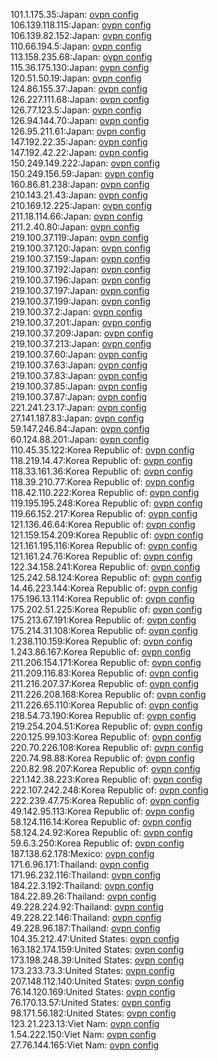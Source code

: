 101.1.175.35:Japan: [ovpn config](vpn/101_1_175_35.ovpn)  
106.139.118.115:Japan: [ovpn config](vpn/106_139_118_115.ovpn)  
106.139.82.152:Japan: [ovpn config](vpn/106_139_82_152.ovpn)  
110.66.194.5:Japan: [ovpn config](vpn/110_66_194_5.ovpn)  
113.158.235.68:Japan: [ovpn config](vpn/113_158_235_68.ovpn)  
115.36.175.130:Japan: [ovpn config](vpn/115_36_175_130.ovpn)  
120.51.50.19:Japan: [ovpn config](vpn/120_51_50_19.ovpn)  
124.86.155.37:Japan: [ovpn config](vpn/124_86_155_37.ovpn)  
126.227.111.68:Japan: [ovpn config](vpn/126_227_111_68.ovpn)  
126.77.123.5:Japan: [ovpn config](vpn/126_77_123_5.ovpn)  
126.94.144.70:Japan: [ovpn config](vpn/126_94_144_70.ovpn)  
126.95.211.61:Japan: [ovpn config](vpn/126_95_211_61.ovpn)  
147.192.22.35:Japan: [ovpn config](vpn/147_192_22_35.ovpn)  
147.192.42.22:Japan: [ovpn config](vpn/147_192_42_22.ovpn)  
150.249.149.222:Japan: [ovpn config](vpn/150_249_149_222.ovpn)  
150.249.156.59:Japan: [ovpn config](vpn/150_249_156_59.ovpn)  
160.86.81.238:Japan: [ovpn config](vpn/160_86_81_238.ovpn)  
210.143.21.43:Japan: [ovpn config](vpn/210_143_21_43.ovpn)  
210.169.12.225:Japan: [ovpn config](vpn/210_169_12_225.ovpn)  
211.18.114.66:Japan: [ovpn config](vpn/211_18_114_66.ovpn)  
211.2.40.80:Japan: [ovpn config](vpn/211_2_40_80.ovpn)  
219.100.37.119:Japan: [ovpn config](vpn/219_100_37_119.ovpn)  
219.100.37.120:Japan: [ovpn config](vpn/219_100_37_120.ovpn)  
219.100.37.159:Japan: [ovpn config](vpn/219_100_37_159.ovpn)  
219.100.37.192:Japan: [ovpn config](vpn/219_100_37_192.ovpn)  
219.100.37.196:Japan: [ovpn config](vpn/219_100_37_196.ovpn)  
219.100.37.197:Japan: [ovpn config](vpn/219_100_37_197.ovpn)  
219.100.37.199:Japan: [ovpn config](vpn/219_100_37_199.ovpn)  
219.100.37.2:Japan: [ovpn config](vpn/219_100_37_2.ovpn)  
219.100.37.201:Japan: [ovpn config](vpn/219_100_37_201.ovpn)  
219.100.37.209:Japan: [ovpn config](vpn/219_100_37_209.ovpn)  
219.100.37.213:Japan: [ovpn config](vpn/219_100_37_213.ovpn)  
219.100.37.60:Japan: [ovpn config](vpn/219_100_37_60.ovpn)  
219.100.37.63:Japan: [ovpn config](vpn/219_100_37_63.ovpn)  
219.100.37.83:Japan: [ovpn config](vpn/219_100_37_83.ovpn)  
219.100.37.85:Japan: [ovpn config](vpn/219_100_37_85.ovpn)  
219.100.37.87:Japan: [ovpn config](vpn/219_100_37_87.ovpn)  
221.241.23.17:Japan: [ovpn config](vpn/221_241_23_17.ovpn)  
27.141.187.83:Japan: [ovpn config](vpn/27_141_187_83.ovpn)  
59.147.246.84:Japan: [ovpn config](vpn/59_147_246_84.ovpn)  
60.124.88.201:Japan: [ovpn config](vpn/60_124_88_201.ovpn)  
110.45.35.122:Korea Republic of: [ovpn config](vpn/110_45_35_122.ovpn)  
118.219.14.47:Korea Republic of: [ovpn config](vpn/118_219_14_47.ovpn)  
118.33.161.36:Korea Republic of: [ovpn config](vpn/118_33_161_36.ovpn)  
118.39.210.77:Korea Republic of: [ovpn config](vpn/118_39_210_77.ovpn)  
118.42.110.222:Korea Republic of: [ovpn config](vpn/118_42_110_222.ovpn)  
119.195.195.248:Korea Republic of: [ovpn config](vpn/119_195_195_248.ovpn)  
119.66.152.217:Korea Republic of: [ovpn config](vpn/119_66_152_217.ovpn)  
121.136.46.64:Korea Republic of: [ovpn config](vpn/121_136_46_64.ovpn)  
121.159.154.209:Korea Republic of: [ovpn config](vpn/121_159_154_209.ovpn)  
121.161.195.116:Korea Republic of: [ovpn config](vpn/121_161_195_116.ovpn)  
121.161.24.76:Korea Republic of: [ovpn config](vpn/121_161_24_76.ovpn)  
122.34.158.241:Korea Republic of: [ovpn config](vpn/122_34_158_241.ovpn)  
125.242.58.124:Korea Republic of: [ovpn config](vpn/125_242_58_124.ovpn)  
14.46.223.144:Korea Republic of: [ovpn config](vpn/14_46_223_144.ovpn)  
175.196.13.114:Korea Republic of: [ovpn config](vpn/175_196_13_114.ovpn)  
175.202.51.225:Korea Republic of: [ovpn config](vpn/175_202_51_225.ovpn)  
175.213.67.191:Korea Republic of: [ovpn config](vpn/175_213_67_191.ovpn)  
175.214.31.108:Korea Republic of: [ovpn config](vpn/175_214_31_108.ovpn)  
1.238.110.159:Korea Republic of: [ovpn config](vpn/1_238_110_159.ovpn)  
1.243.86.167:Korea Republic of: [ovpn config](vpn/1_243_86_167.ovpn)  
211.206.154.171:Korea Republic of: [ovpn config](vpn/211_206_154_171.ovpn)  
211.209.116.83:Korea Republic of: [ovpn config](vpn/211_209_116_83.ovpn)  
211.216.207.37:Korea Republic of: [ovpn config](vpn/211_216_207_37.ovpn)  
211.226.208.168:Korea Republic of: [ovpn config](vpn/211_226_208_168.ovpn)  
211.226.65.110:Korea Republic of: [ovpn config](vpn/211_226_65_110.ovpn)  
218.54.73.190:Korea Republic of: [ovpn config](vpn/218_54_73_190.ovpn)  
219.254.204.51:Korea Republic of: [ovpn config](vpn/219_254_204_51.ovpn)  
220.125.99.103:Korea Republic of: [ovpn config](vpn/220_125_99_103.ovpn)  
220.70.226.108:Korea Republic of: [ovpn config](vpn/220_70_226_108.ovpn)  
220.74.98.88:Korea Republic of: [ovpn config](vpn/220_74_98_88.ovpn)  
220.82.98.207:Korea Republic of: [ovpn config](vpn/220_82_98_207.ovpn)  
221.142.38.223:Korea Republic of: [ovpn config](vpn/221_142_38_223.ovpn)  
222.107.242.248:Korea Republic of: [ovpn config](vpn/222_107_242_248.ovpn)  
222.239.47.75:Korea Republic of: [ovpn config](vpn/222_239_47_75.ovpn)  
49.142.95.113:Korea Republic of: [ovpn config](vpn/49_142_95_113.ovpn)  
58.124.116.14:Korea Republic of: [ovpn config](vpn/58_124_116_14.ovpn)  
58.124.24.92:Korea Republic of: [ovpn config](vpn/58_124_24_92.ovpn)  
59.6.3.250:Korea Republic of: [ovpn config](vpn/59_6_3_250.ovpn)  
187.138.62.178:Mexico: [ovpn config](vpn/187_138_62_178.ovpn)  
171.6.96.171:Thailand: [ovpn config](vpn/171_6_96_171.ovpn)  
171.96.232.116:Thailand: [ovpn config](vpn/171_96_232_116.ovpn)  
184.22.3.192:Thailand: [ovpn config](vpn/184_22_3_192.ovpn)  
184.22.89.26:Thailand: [ovpn config](vpn/184_22_89_26.ovpn)  
49.228.224.92:Thailand: [ovpn config](vpn/49_228_224_92.ovpn)  
49.228.22.146:Thailand: [ovpn config](vpn/49_228_22_146.ovpn)  
49.228.96.187:Thailand: [ovpn config](vpn/49_228_96_187.ovpn)  
104.35.212.47:United States: [ovpn config](vpn/104_35_212_47.ovpn)  
163.182.174.159:United States: [ovpn config](vpn/163_182_174_159.ovpn)  
173.198.248.39:United States: [ovpn config](vpn/173_198_248_39.ovpn)  
173.233.73.3:United States: [ovpn config](vpn/173_233_73_3.ovpn)  
207.148.112.140:United States: [ovpn config](vpn/207_148_112_140.ovpn)  
76.14.120.169:United States: [ovpn config](vpn/76_14_120_169.ovpn)  
76.170.13.57:United States: [ovpn config](vpn/76_170_13_57.ovpn)  
98.171.56.182:United States: [ovpn config](vpn/98_171_56_182.ovpn)  
123.21.223.13:Viet Nam: [ovpn config](vpn/123_21_223_13.ovpn)  
1.54.222.150:Viet Nam: [ovpn config](vpn/1_54_222_150.ovpn)  
27.76.144.165:Viet Nam: [ovpn config](vpn/27_76_144_165.ovpn)  
